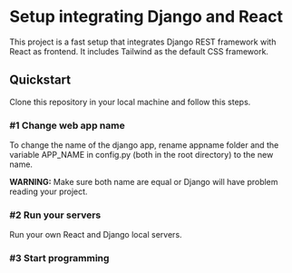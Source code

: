 # Setup integrating Django and React

This project is a fast setup that integrates Django REST framework with React as frontend. It includes Tailwind as the default CSS framework.

## Quickstart

Clone this repository in your local machine and follow this steps.

### **#1** Change web app name

To change the name of the django app, rename appname folder and the variable APP_NAME in config.py (both in the root directory) to the new name.

**WARNING:** Make sure both name are equal or Django will have problem reading your project.

### **#2** Run your servers

Run your own React and Django local servers.

### **#3** Start programming
